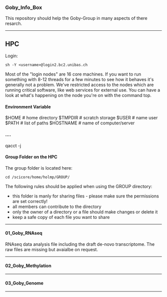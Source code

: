 ### Goby_Info_Box

This repository should help the Goby-Group in many aspects of there resarch.

___

HPC
----

Login:
```Linux
sh -Y <username>@login2.bc2.unibas.ch
```

Most of the "login nodes" are 16 core machines. If you want to run something with 8-12 threads for a few minutes to see how it behaves it's generally not a problem. We've restricted access to the nodes which are running critical software, like web services for external use. You can have a look at what's happening on the node you're on with the command top.

#### Environment Variable

$HOME     # home directory
$TMPDIR   # scratch storage
$USER     # name user
$PATH     # list of paths
$HOSTNAME # name of computer/server

#### ....

 qacct -j <jobid>


#### Group Folder on the HPC

The group folder is located here:

```Linux
cd /scicore/home/holmp/GROUP/
```

The following rules should be applied when using the GROUP directory:

  * this folder is manly for sharing files - please make sure the permissions are set correctly!
  * all members can contribute to the directory
  * only the owner of a directory or a file should make changes or delete it
  * keep a safe copy of each file you want to share

---
#### 01_Goby_RNAseq

RNAseq data analysis file including the draft de-novo transcriptome. The raw files are missing but avaialbe on request.

---
#### 02_Goby_Methylation
---
#### 03_Goby_Genome
---


